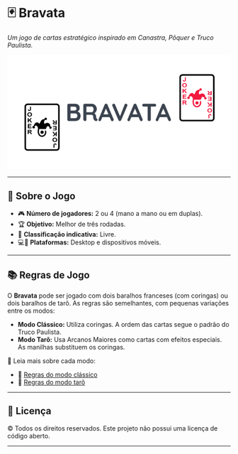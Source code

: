 # 🃏 Bravata
*Um jogo de cartas estratégico inspirado em Canastra, Pôquer e Truco Paulista.*

![Logo](assets/logo.png)

---

## 🎴 Sobre o Jogo

- 🎮 **Número de jogadores:** 2 ou 4 (mano a mano ou em duplas).
- 🏆 **Objetivo:** Melhor de três rodadas.
- 👥 **Classificação indicativa:** Livre.
- 💻📱 **Plataformas:** Desktop e dispositivos móveis.

---

## 📚 Regras de Jogo

O **Bravata** pode ser jogado com dois baralhos franceses (com coringas) ou dois baralhos de tarô. As regras são semelhantes, com pequenas variações entre os modos:

- **Modo Clássico:** Utiliza coringas. A ordem das cartas segue o padrão do Truco Paulista.
- **Modo Tarô:** Usa Arcanos Maiores como cartas com efeitos especiais. As manilhas substituem os coringas.

📖 Leia mais sobre cada modo:
- 🔗 [Regras do modo clássico](docs/classico.md)  
- 🔗 [Regras do modo tarô](docs/taro.md)

---

## 📄 Licença

© Todos os direitos reservados. Este projeto não possui uma licença de código aberto.

---
